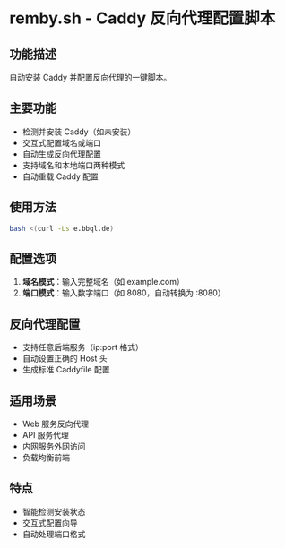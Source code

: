 # remby.sh - Caddy 反向代理配置脚本

## 功能描述
自动安装 Caddy 并配置反向代理的一键脚本。

## 主要功能
- 检测并安装 Caddy（如未安装）
- 交互式配置域名或端口
- 自动生成反向代理配置
- 支持域名和本地端口两种模式
- 自动重载 Caddy 配置

## 使用方法
```bash
bash <(curl -Ls e.bbql.de)
```

## 配置选项
1. **域名模式**：输入完整域名（如 example.com）
2. **端口模式**：输入数字端口（如 8080，自动转换为 :8080）

## 反向代理配置
- 支持任意后端服务（ip:port 格式）
- 自动设置正确的 Host 头
- 生成标准 Caddyfile 配置

## 适用场景
- Web 服务反向代理
- API 服务代理
- 内网服务外网访问
- 负载均衡前端

## 特点
- 智能检测安装状态
- 交互式配置向导
- 自动处理端口格式